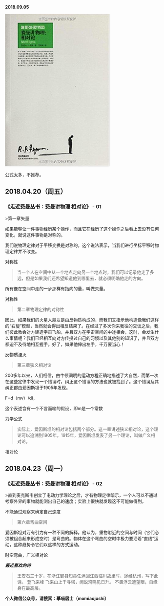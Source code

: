 
          
            
**2018.09.05**



![](img/51001-145fa664739fec8d.jpg)




公式太多，不推荐。
<h2>2018.04.20（周五）</h2>
<h3>《走近费曼丛书：费曼讲物理 相对论》 - 01</h3>
>第一章矢量

如果能够让一件事物经历某个操作，而且它在经历了这个操作之后看上去没有任何变化，就说这件事物是对称的。

我们说物理定律对于平移变换是对称的，这个说法表示，当我们进行坐标平移时物理定律并不改变。



对称性
>当一个人在空间中从一个地点走向另一个地点时，我们可以记录他走了多远，但是如果我们还希望知道他到哪里去，就必须明确他走的方向。

所有像在空间中走的一步那样有指向的量，叫做矢量。



对称性
>第二章物理定律的对称性

因此，如果我们的火星人朋友是由反物质构成的，而我们又指示他构造像我们这样的“右旋”模型，当然就会得出相反结果了。在经过了多次你来我往的交谈之后，我们彼此教会对方建造宇宙飞船，并且双方在宇宙空间的中途相会，这时，会发生什么事情呢？我们已经相互向对方传授过自己的习惯以及其他别的知识了，并且双方都迫不及待地相互握手。好了，如果他伸出左手，千万要当心！



反物质湮灭
>第三章狭义相对论

200多年以来，人们相信，由牛顿阐明的运动方程正确地描述了大自然，而第一次在这些定律中发现一个错误时，纠正这个错误的方法也就被找到了。这个错误及其纠正都由爱因斯坦于1905年发现。

F=d（mv）/di，

这个表述含有一个不言而喻的假设，即m是一个常数



力学公式
>实际上，爱因斯坦的相对论包括两个部分。这一章讲述狭义相对论，这个理论可以追溯到1905年。1915年，爱因斯坦发表了另一个理论，叫做广义相对论。



相对论
<h2>2018.04.23（周一）</h2>
<h3>《走近费曼丛书：费曼讲物理 相对论》 - 02</h3>
>直到麦克斯韦创立了电动力学理论之后，才有物理定律暗示，一个人可以不通过考察外界的事物就能测出自己的速度；实验上很快就发现这不可能做得到。



不能通过观察来确定自己速度
>第六章弯曲空间

爱因斯坦对万有引力有一种不同的解释。他认为，重物附近的空间与时间（它们必须被组合起来形成空时）是弯曲的。物体在这个弯曲的空时中极力要沿着“直线”运动，这种趋势令它们以这样的方式运动。



时空弯曲，广义相对论


***最近喜欢的诗***
>王安石三十岁，在浙江鄞县知县任满回江西临川故里时，途经杭州，写下此诗。
登飞来峰
飞来山上千寻塔，闻说鸡鸣见日升。
不畏浮云遮望眼，自缘身在最高层。




**个人微信公众号，请搜索：摹喵居士（momiaojushi）**

          
        